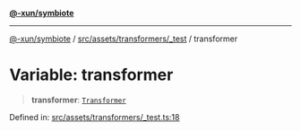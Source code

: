 [**@-xun/symbiote**](../../../../../README.md)

***

[@-xun/symbiote](../../../../../README.md) / [src/assets/transformers/\_test](../README.md) / transformer

# Variable: transformer

> **transformer**: [`Transformer`](../../../type-aliases/Transformer.md)

Defined in: [src/assets/transformers/\_test.ts:18](https://github.com/Xunnamius/symbiote/blob/a432129d36367c9c0fe2512d6ba837487d12f425/src/assets/transformers/_test.ts#L18)

